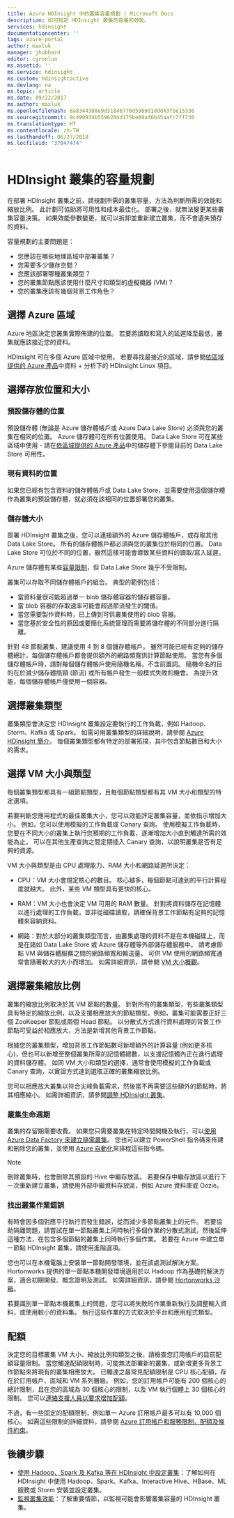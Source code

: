 ```yaml
---
title: Azure HDInsight 中的叢集容量規劃 | Microsoft Docs
description: 如何指定 HDInsight 叢集的容量和效能。
services: hdinsight
documentationcenter: ''
tags: azure-portal
author: maxluk
manager: jhubbard
editor: cgronlun
ms.assetid: ''
ms.service: hdinsight
ms.custom: hdinsightactive
ms.devlang: na
ms.topic: article
ms.date: 09/22/2017
ms.author: maxluk
ms.openlocfilehash: 8a8344388e9d31846770d5989d1ddd43fbe15336
ms.sourcegitcommit: 0c490934b5596204d175be89af6b45aafc7ff730
ms.translationtype: HT
ms.contentlocale: zh-TW
ms.lasthandoff: 06/27/2018
ms.locfileid: "37047474"
---
```

# <a name="capacity-planning-for-hdinsight-clusters"></a>HDInsight 叢集的容量規劃

在部署 HDInsight 叢集之前，請規劃所需的叢集容量，方法為判斷所需的效能和縮放比例。 此計劃可協助將可用性和成本最佳化。 部署之後，就無法變更某些叢集容量決策。 如果效能參數變更，就可以拆卸並重新建立叢集，而不會遺失預存的資料。

容量規劃的主要問題是：

* 您應該在哪些地理區域中部署叢集？
* 您需要多少儲存空間？
* 您應該部署哪種叢集類型？
* 您的叢集節點應該使用什麼尺寸和類型的虛擬機器 (VM)？
* 您的叢集應該有幾個背景工作角色？

## <a name="choose-an-azure-region"></a>選擇 Azure 區域

Azure 地區決定您叢集實際佈建的位置。 若要將讀取和寫入的延遲降至最低，叢集就應該接近您的資料。

HDInsight 可在多個 Azure 區域中使用。 若要尋找最接近的區域，請參閱[依區域提供的 Azure 產品](https://azure.microsoft.com/regions/services/)中資料 + 分析下的 HDInsight Linux 項目。

## <a name="choose-storage-location-and-size"></a>選擇存放位置和大小

### <a name="location-of-default-storage"></a>預設儲存體的位置

預設儲存體 (無論是 Azure 儲存體帳戶或 Azure Data Lake Store) 必須與您的叢集在相同的位置。 Azure 儲存體可在所有位置使用。 Data Lake Store 可在某些區域中使用 - 請在[依區域提供的 Azure 產品](https://azure.microsoft.com/regions/services/)中的儲存體下參閱目前的 Data Lake Store 可用性。

### <a name="location-of-existing-data"></a>現有資料的位置

如果您已經有包含資料的儲存體帳戶或 Data Lake Store，並需要使用這個儲存體作為叢集的預設儲存體，就必須在該相同的位置部署您的叢集。

### <a name="storage-size"></a>儲存體大小

部署 HDInsight 叢集之後，您可以連接額外的 Azure 儲存體帳戶，或存取其他 Data Lake Store。 所有的儲存體帳戶都必須與您的叢集位於相同的位置。 Data Lake Store 可位於不同的位置，雖然這樣可能會導致某些資料的讀取/寫入延遲。

Azure 儲存體有某些[容量限制](../azure-subscription-service-limits.md#storage-limits)，但 Data Lake Store 幾乎不受限制。

叢集可以存取不同儲存體帳戶的組合。 典型的範例包括：

* 當資料量很可能超過單一 blob 儲存體容器的儲存體容量。
* 當 blob 容器的存取速率可能會超過節流發生的閾值。
* 當您需要製作資料時，已上傳到可供叢集使用的 blob 容器。
* 當您基於安全性的原因或要簡化系統管理而需要將儲存體的不同部分進行隔離。

針對 48 節點叢集，建議使用 4 到 8 個儲存體帳戶。 雖然可能已經有足夠的儲存體總計，每個儲存體帳戶都會提供額外的網路頻寬供計算節點使用。 當您有多個儲存體帳戶時，請對每個儲存體帳戶使用隨機名稱，不含前置詞。 隨機命名的目的在於減少儲存體瓶頸 (節流) 或所有帳戶發生一般模式失敗的機會。 為提升效能，每個儲存體帳戶僅使用一個容器。

## <a name="choose-a-cluster-type"></a>選擇叢集類型

叢集類型會決定您 HDInsight 叢集設定要執行的工作負載，例如 Hadoop、Storm、Kafka 或 Spark。 如需可用叢集類型的詳細說明，請參閱 [Azure HDInsight 簡介](hadoop/apache-hadoop-introduction.md#cluster-types-in-hdinsight)。 每個叢集類型都有特定的部署拓撲，其中包含節點數目和大小的需求。

## <a name="choose-the-vm-size-and-type"></a>選擇 VM 大小與類型

每個叢集類型都具有一組節點類型，且每個節點類型都有其 VM 大小和類型的特定選項。

若要判斷您應用程式的最佳叢集大小，您可以效能評定叢集容量，並依指示增加大小。 例如，您可以使用模擬的工作負載或 Canary 查詢。 使用模擬工作負載時，您要在不同大小的叢集上執行您預期的工作負載，逐漸增加大小直到觸達所需的效能為止。 可以在其他生產查詢之間定期插入 Canary 查詢，以說明叢集是否有足夠的資源。

VM 大小與類型是由 CPU 處理能力、RAM 大小和網路延遲所決定：

* CPU：VM 大小會規定核心的數目。 核心越多，每個節點可達到的平行計算程度就越大。 此外，某些 VM 類型具有更快的核心。

* RAM：VM 大小也會決定 VM 可用的 RAM 數量。 針對將資料儲存在記憶體以進行處理的工作負載，並非從磁碟讀取，請確保背景工作節點有足夠的記憶體來容納資料。

* 網路：對於大部分的叢集類型而言，由叢集處理的資料不是在本機磁碟上，而是在諸如 Data Lake Store 或 Azure 儲存體等外部儲存體服務中。 請考慮節點 VM 與儲存體服務之間的網路頻寬和輸送量。 可供 VM 使用的網路頻寬通常會隨著較大的大小而增加。 如需詳細資訊，請參閱 [VM 大小概觀](https://docs.microsoft.com/azure/virtual-machines/linux/sizes)。

## <a name="choose-the-cluster-scale"></a>選擇叢集縮放比例

叢集的縮放比例取決於其 VM 節點的數量。 針對所有的叢集類型，有些叢集類型具有特定的縮放比例，以及支援相應放大的節點類型。例如，叢集可能需要正好三個 ZooKeeper 節點或兩個 Head 節點。 以分散式方式進行資料處理的背景工作節點可受益於相應放大，方法是新增其他背景工作節點。

根據您的叢集類型，增加背景工作節點數可新增額外的計算容量 (例如更多核心)，但也可以新增至整個叢集所需的記憶體總數，以支援記憶體內正在進行處理的資料儲存體。 如同 VM 大小和類型的選擇，通常會使用模擬的工作負載或 Canary 查詢，以實證方式達到選取正確的叢集縮放比例。

您可以相應放大叢集以符合尖峰負載需求，然後當不再需要這些額外的節點時，將其相應縮小。 如需詳細資訊，請參閱[調整 HDInsight 叢集](hdinsight-scaling-best-practices.md)。

### <a name="cluster-lifecycle"></a>叢集生命週期

叢集的存留期需要收費。 如果您只需要叢集在特定時間開機及執行，可以[使用 Azure Data Factory 來建立隨需叢集](hdinsight-hadoop-create-linux-clusters-adf.md)。 您也可以建立 PowerShell 指令碼來佈建和刪除您的叢集，並使用 [Azure 自動化](https://azure.microsoft.com/services/automation/)來排程這些指令碼。

> [!NOTE]
> 刪除叢集時，也會刪除其預設的 Hive 中繼存放區。 若要保存中繼存放區以進行下一次重新建立叢集，請使用外部中繼資料存放區，例如 Azure 資料庫或 Oozie。
<!-- see [Using external metadata stores](hdinsight-using-external-metadata-stores.md). -->

### <a name="isolate-cluster-job-errors"></a>找出叢集作業錯誤

有時會因多個對應平行執行而發生錯誤，從而減少多節點叢集上的元件。 若要協助隔離問題，請嘗試在單一節點叢集上同時執行多個作業的分散式測試，然後延伸這種方法，在包含多個節點的叢集上同時執行多個作業。 若要在 Azure 中建立單一節點 HDInsight 叢集，請使用進階選項。

您也可以在本機電腦上安裝單一節點開發環境，並在該處測試解決方案。 Hortonworks 提供的單一節點本機開發環境適用於以 Hadoop 作為基礎的解決方案，適合初期開發、概念證明及測試。 如需詳細資訊，請參閱 [Hortonworks 沙箱](http://hortonworks.com/products/hortonworks-sandbox/)。

若要識別單一節點本機叢集上的問題，您可以將失敗的作業重新執行及調整輸入資料，或使用較小的資料集。 執行這些作業的方式取決於平台和應用程式類型。

## <a name="quotas"></a>配額

決定您的目標叢集 VM 大小、縮放比例和類型之後，請檢查您訂用帳戶的目前配額容量限制。 當您觸達配額限制時，可能無法部署新的叢集，或新增更多背景工作節點來將現有的叢集相應放大。 已觸達之最常見配額限制是 CPU 核心配額，存在於訂用帳戶、區域和 VM 系列層級。 例如，您的訂用帳戶可能有 200 個核心的總計限制，且在您的區域為 30 個核心的限制，以及 VM 執行個體上 30 個核心的限制。 您可以[連絡支援人員以要求增加配額](https://docs.microsoft.com/azure/azure-supportability/resource-manager-core-quotas-request)。

不過，有一些固定的配額限制，例如單一 Azure 訂用帳戶最多可以有 10,000 個核心。 如需這些限制的詳細資料，請參閱 [Azure 訂用帳戶和服務限制、配額及條件約束](https://docs.microsoft.com/azure/azure-subscription-service-limits#limits-and-the-azure-resource-manager)。

## <a name="next-steps"></a>後續步驟

* [使用 Hadoop、Spark 及 Kafka 等在 HDInsight 中設定叢集](hdinsight-hadoop-provision-linux-clusters.md)：了解如何在 HDInsight 中使用 Hadoop、Spark、Kafka、Interactive Hive、HBase、ML 服務或 Storm 安裝並設定叢集。
* [監視叢集效能](hdinsight-key-scenarios-to-monitor.md)：了解重要情節，以監視可能會影響叢集容量的 HDInsight 叢集。
